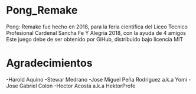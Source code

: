 # Pong_Remake
Pong: Remake fue hecho en 2018, para la feria cientifica del Liceo Tecnico Profesional Cardenal Sancha Fe Y Alegria 2018, con la ayuda de 4 amigos Este juego debe de ser obtenido por GiHub, distribuido bajo licencia MIT

# Agradecimientos
-Harold Aquino
-Stewar Medrano
-Jose Miguel Peña Rodriguez a.k.a Yomi
-Jose Gabriel Colon
-Hector Acosta a.k.a HektorProfe
